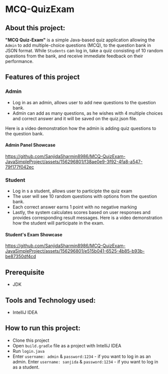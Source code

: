 # MCQ-QuizExam
## About this project:
**"MCQ Quiz-Exam"** is a simple Java-based quiz application allowing the `Admin` to add multiple-choice questions (MCQ), to the question bank in JSON format. While `Students` can log in, take a 
quiz consisting of 10 random questions from the bank, and receive immediate feedback on their performance. 

## Features of this project
### Admin
- Log in as an admin, allows user to add new questions to the question bank.
- Admin can add as many questions, as he wishes with 4 multiple choices and correct answer and it will be saved on the quiz.json file.
  
Here is a video demonstration how the admin is adding quiz questions to the question bank.
 ####  Admin Panel Showcase 
https://github.com/SanjidaSharmin8986/MCQ-QuizExam-JavaSimpleProject/assets/156296801/f38ae0e9-3f92-4fa8-a547-79f177f042ec

### Student
- Log in s a student, allows user to participte the quiz exam
- The user will see 10 random questions with options from the question bank.
- Each correct answer earns 1 point with no negative marking
- Lastly, the system calculates scores based on user responses and provides corresponding result messages.
Here is a video demonstration how the student will participate in the exam.
 ####  Student's Exam Showcase 
 https://github.com/SanjidaSharmin8986/MCQ-QuizExam-JavaSimpleProject/assets/156296801/e515b041-6525-4b85-b93b-be87350df4cd

 
## Prerequisite
- JDK

## Tools and Technology used:
- IntelliJ IDEA

## How to run this project:
- Clone this project
- Open `build.gradle` file as a project with IntelliJ IDEA
- Run `login.java`
- Enter `username: admin` & `password:1234` - if you want to log in as an admin. Enter `username: sanjida` & `password:1234` - if you want to log in as a student.
